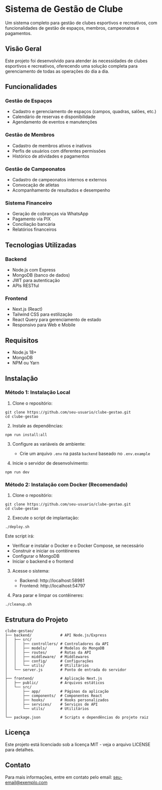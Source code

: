 # Sistema de Gestão de Clube

Um sistema completo para gestão de clubes esportivos e recreativos, com funcionalidades de gestão de espaços, membros, campeonatos e pagamentos.

## Visão Geral

Este projeto foi desenvolvido para atender às necessidades de clubes esportivos e recreativos, oferecendo uma solução completa para gerenciamento de todas as operações do dia a dia.

## Funcionalidades

### Gestão de Espaços
- Cadastro e gerenciamento de espaços (campos, quadras, salões, etc.)
- Calendário de reservas e disponibilidade
- Agendamento de eventos e manutenções

### Gestão de Membros
- Cadastro de membros ativos e inativos
- Perfis de usuários com diferentes permissões
- Histórico de atividades e pagamentos

### Gestão de Campeonatos
- Cadastro de campeonatos internos e externos
- Convocação de atletas
- Acompanhamento de resultados e desempenho

### Sistema Financeiro
- Geração de cobranças via WhatsApp
- Pagamento via PIX
- Conciliação bancária
- Relatórios financeiros

## Tecnologias Utilizadas

### Backend
- Node.js com Express
- MongoDB (banco de dados)
- JWT para autenticação
- APIs RESTful

### Frontend
- Next.js (React)
- Tailwind CSS para estilização
- React Query para gerenciamento de estado
- Responsivo para Web e Mobile

## Requisitos

- Node.js 18+
- MongoDB
- NPM ou Yarn

## Instalação

### Método 1: Instalação Local

1. Clone o repositório:
```
git clone https://github.com/seu-usuario/clube-gestao.git
cd clube-gestao
```

2. Instale as dependências:
```
npm run install:all
```

3. Configure as variáveis de ambiente:
   - Crie um arquivo `.env` na pasta `backend` baseado no `.env.example`

4. Inicie o servidor de desenvolvimento:
```
npm run dev
```

### Método 2: Instalação com Docker (Recomendado)

1. Clone o repositório:
```
git clone https://github.com/seu-usuario/clube-gestao.git
cd clube-gestao
```

2. Execute o script de implantação:
```
./deploy.sh
```

Este script irá:
- Verificar e instalar o Docker e o Docker Compose, se necessário
- Construir e iniciar os contêineres
- Configurar o MongoDB
- Iniciar o backend e o frontend

3. Acesse o sistema:
   - Backend: http://localhost:58981
   - Frontend: http://localhost:54797

4. Para parar e limpar os contêineres:
```
./cleanup.sh
```

## Estrutura do Projeto

```
clube-gestao/
├── backend/             # API Node.js/Express
│   ├── src/
│   │   ├── controllers/ # Controladores da API
│   │   ├── models/      # Modelos do MongoDB
│   │   ├── routes/      # Rotas da API
│   │   ├── middleware/  # Middlewares
│   │   ├── config/      # Configurações
│   │   └── utils/       # Utilitários
│   └── server.js        # Ponto de entrada do servidor
│
├── frontend/            # Aplicação Next.js
│   ├── public/          # Arquivos estáticos
│   └── src/
│       ├── app/         # Páginas da aplicação
│       ├── components/  # Componentes React
│       ├── hooks/       # Hooks personalizados
│       ├── services/    # Serviços de API
│       └── utils/       # Utilitários
│
└── package.json         # Scripts e dependências do projeto raiz
```

## Licença

Este projeto está licenciado sob a licença MIT - veja o arquivo LICENSE para detalhes.

## Contato

Para mais informações, entre em contato pelo email: seu-email@exemplo.com